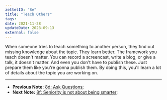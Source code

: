 ```yaml
---
zettelID: "8e"
title: "Teach Others"
tags:
date: 2021-11-28
updateDate: 2023-09-13
external: false
---
```


When someone tries to teach something to another person, they find out missing knowledge about the topic. They learn better. The framework you teach doesn't matter. You can record a screencast, write a blog, or give a talk, it doesn't matter. And even you don't have to publish these. Just prepare them like you're gonna publish them. By doing this, you'll learn a lot of details about the topic you are working on.

---

- **Previous Note:** [8d: Ask Questions](/notes/8d/);
- **Next Note:** [8f: Seniority is not about being smarter](/notes/8f/);
